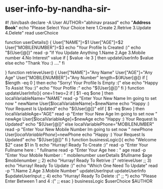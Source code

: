 # user-info-by-nandha-sir-
#! /bin/bash
declare -A User
AUTHOR="abhinav prasad"
echo "******Address Book******"
echo "Please Select Your Choice here 1.Create 2.Retrive 3.Update 4.Delete"
read userChoice

function userDetails() {
   User["NAME"]=$1
   User["AGE"]=$2
   User["MOBILENUMBER"]=$3
   echo "Your Profile Is Created :)"
   echo "${User[@]}"
   read -p "If You Update Anything 1.Name 2.Age 3.Mobile number 4.No Interest" value
   if [ $value -le 3 ]
   then
   updateUserInfo $value
   else
   echo "Thank You :) ...."
   fi
   
}
function retrieveUser() {
  User["NAME"]="Any Name"
  User["AGE"]="Any Age"
  User["MOBILENUMBER"]="Any Number"
  length=${#User[@]}
  if [ $length -eq 0 ]
  then
   echo "Sorry! Your Profile Is Empty :("
  else
   echo "Happy To Assist You :)"
   echo "Your Profile :"
   echo "${User[@]}"
  fi
}
function updateUserInfo(){
   one=1
   two=2
   if [ $1 -eq $one ]
   then
     localVariableName="NAME"
     read -p "Enter Your New Name Im going to set now " newName
     User[$localVariableName]=$newName
     echo "Happy :) Your Request Is Updated"
     echo "${User[@]}"
   elif [ $1 -eq $two ]
   then
     localVariableAge="AGE"
     read -p "Enter Your New Age Im going to set now " newAge
     User[$localVariableAge]=$newAge
     echo "Happy :) Your Request Is Updated"
     echo "${User[@]}"
   else
     localVariablePhone="MOBILENUMBER"
     read -p "Enter Your New Mobile Number Im going to set now " newPhone
     User[$localVariablePhone]=$newPhone
     echo "Happy :) Your Request Is Updated"
     echo "${User[@]}"
   fi
}
function businessLogic(){
  echo "Welcome $2"
  case $1 in
   1)
      echo "Hurray! Ready To Create :)"
      read -p "Enter Your Fullname here : " fullname
      read -p "Enter Your Age hee : " age
      read -p "Enter Your Mobile Number : " mobilenumber
      userDetails $fullname $age $mobilenumber
      ;;
   2)
      echo "Hurray! Ready To Retrive :)"
      retrieveUser
      ;;
   3)
      echo "Hurray! Ready To Update :)"
      echo "Which One Need To Update"
      read -p "1.Name 2.Age 3.Mobile Number" updateUserInput
      updateUserInfo $updateUserInput
      ;;
   4)
      echo "Hurray! Ready To Delete :("
      ;;
   *)
       echo "Please Enter Between 1 and 4 :("
     ;;
  esac
}
businessLogic $userChoice $AUTHOR
